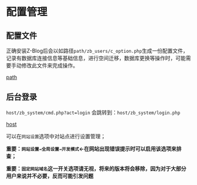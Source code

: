 # 配置管理

## 配置文件

正确安装Z-Blog后会以如路径`path/zb_users/c_option.php`生成一份配置文件，记录有数据库连接信息等基础信息，进行空间迁移，数据库更换等操作时，可能需要手动修改此文件来完成操作。

[path](../terms/path.md ':include')

## 后台登录

`host/zb_system/cmd.php?act=login` 会跳转到：`host/zb_system/login.php`

[host](../terms/host.md ':include')

可以在`网站设置`选项中对站点进行设置管理；

**重要：`网站设置→全局设置→开发模式`←在网站出现错误提示时可以启用该选项来排查；**

**重要：`固定网站域名`这一开关选项请无视，将来的版本将会移除，因为对于大部分用户来说并不必要，反而可能引发问题**
